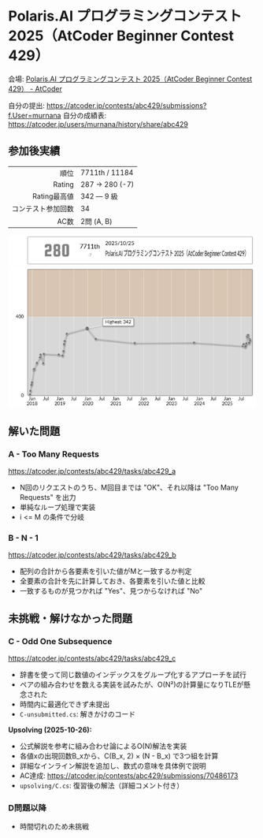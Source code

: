 # Polaris.AI プログラミングコンテスト 2025（AtCoder Beginner Contest 429）

会場: [Polaris.AI プログラミングコンテスト 2025（AtCoder Beginner Contest 429） - AtCoder](https://atcoder.jp/contests/abc429)

自分の提出: https://atcoder.jp/contests/abc429/submissions?f.User=murnana
自分の成績表: https://atcoder.jp/users/murnana/history/share/abc429


## 参加後実績

|                    |                |
| -----------------: | :------------- |
|               順位 | 7711th / 11184 |
|             Rating | 287 → 280 (-7) |
|       Rating最高値 | 342 ― 9 級     |
| コンテスト参加回数 | 34             |
|               AC数 | 2問 (A, B)     |

![ratingStatus](ratingStatus.png)
![ratingGraph](ratingGraph.png)


## 解いた問題

### A - Too Many Requests

https://atcoder.jp/contests/abc429/tasks/abc429_a

- N回のリクエストのうち、M回目までは "OK"、それ以降は "Too Many Requests" を出力
- 単純なループ処理で実装
- i <= M の条件で分岐


### B - N - 1

https://atcoder.jp/contests/abc429/tasks/abc429_b

- 配列の合計から各要素を引いた値がMと一致するか判定
- 全要素の合計を先に計算しておき、各要素を引いた値と比較
- 一致するものが見つかれば "Yes"、見つからなければ "No"


## 未挑戦・解けなかった問題

### C - Odd One Subsequence

https://atcoder.jp/contests/abc429/tasks/abc429_c

- 辞書を使って同じ数値のインデックスをグループ化するアプローチを試行
- ペアの組み合わせを数える実装を試みたが、O(N²)の計算量になりTLEが懸念された
- 時間内に最適化できず未提出
- `C-unsubmitted.cs`: 解きかけのコード

**Upsolving (2025-10-26):**
- 公式解説を参考に組み合わせ論によるO(N)解法を実装
- 各値xの出現回数B_xから、C(B_x, 2) × (N - B_x) で3つ組を計算
- 詳細なインライン解説を追加し、数式の意味を具体例で説明
- AC達成: https://atcoder.jp/contests/abc429/submissions/70486173
- `upsolving/C.cs`: 復習後の解法（詳細コメント付き）


### D問題以降

- 時間切れのため未挑戦
